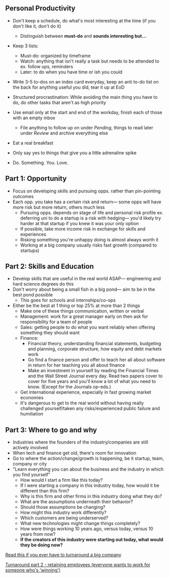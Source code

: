 ## Personal Productivity
- Don't keep a schedule, do what's most interesting at the time (if you don't like it, don't do it)
	- Distinguish between **must-do** and **sounds interesting but...**
- Keep 3 lists:
	- Must-do: organized by timeframe
	- Watch: anything that isn't really a task but needs to be attended to ex. follow ups, reminders
	- Later: to do when you have time or ish you could

- Write 3-5 to-dos on an index card everyday, keep an anti to-do list on the back for anything useful you did, tear it up at EoD

- Structured procrastination: While avoiding the main thing you have to do, do other tasks that aren't as high priority
- Use email only at the start and end of the workday, finish each of those with an empty inbox
	- File anything to follow up on under *Pending*, things to read later under *Review* and archive everything else
- Eat a real breakfast
- Only say yes to things that give you a little adrenaline spike
- Do. Something. You. Love.


## Part 1: Opportunity
- Focus on developing skills and pursuing opps. rather than pin-pointing outcomes
- Each opp. you take has a certain risk and return&mdash; some opps will have more risk but more return, others much less
	- Pursuing opps. depends on stage of life and personal risk profile ex. deferring uni to do a startup is a risk with hedging&mdash; you'd likely try harder at that startup if you knew it was your only option
	- If possible, take more income risk in exchange for skills and experiences
	- Risking something you're unhappy doing is almost always worth it
	- Working at a big company usually risks fast growth (compared to startups)

## Part 2: Skills and Education
- Develop skills that are useful in the real world ASAP&mdash; engineering and hard science degrees do this
- Don't worry about being a small fish in a big pond&mdash; aim to be in the best pond possible
	- This goes for schools and internships/co-ops
- Either be the best at 1 thing or top 25% at more than 2 things
	- Make one of these things communication, written or verbal
	- Management: work for a great manager early on then ask for responsibility for a team of people
	- Sales: getting people to do what you want reliably when offering something they should want
	- Finance:
		- Financial theory, understanding financial statements, budgeting and planning, corporate structure, how equity and debt markets work
		- Go find a finance person and offer to teach her all about software in return for her teaching you all about finance
		- Make an investment in yourself by reading the Financial Times and the Wall Street Journal every day. Read two papers cover to cover for five years and you'll know a lot of what you need to know. (Except for the Journals op-eds.)
	- Get international experience, especially in fast growing market economies
	- It's dangerous to get to the real world without having really challenged yourself/taken any risks/experienced public failure and humiliation

## Part 3: Where to go and why
- Industries where the founders of the industry/companies are still actively involved
- When tech and finance get old, there's room for innovation
- Go to where the action/change/growth is happening, be it startup, team, company or city
- "Learn everything you can about the business and the industry in which you find yourself"
	- How would I start a firm like this today?
	- If I were starting a company in this industry today, how would it be different than this firm?
	- Why is this firm and other firms in this industry doing what they do?
	- What are the assumptions underneath their behavior?
	- Should those assumptions be changing?
	- How might this industry work differently?
	- Which customers are being underserved?
	- What new technologies might change things completely?
	- How were things working 10 years ago, versus today, versus 10 years from now?
	- **If the creators of this industry were starting out today, what would they be doing now?**
	
[Read this if you ever have to turnaround a big company](https://pmarchive.com/guide_to_big_companies_part1.html)

[Turnaround part 2 - retaining employees (everyone wants to work for someone who's 'winning')](https://pmarchive.com/guide_to_big_companies_part2.html)
